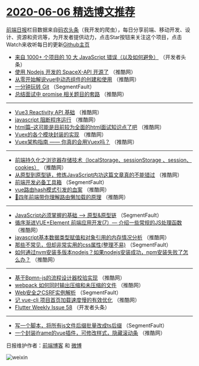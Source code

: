 # [2020-06-06 精选博文推荐](https://toutiao.qdkfweb.cn/date/2020/06/06)

[前端日报](https://qdkfweb.cn/c/news)栏目数据来自[码农头条](https://toutiao.qdkfweb.cn/)（我开发的爬虫），每日分享前端、移动开发、设计、资源和资讯等，为开发者提供动力，点击Star按钮来关注这个项目，点击Watch来收听每日的更新[Github主页](https://github.com/kujian/frontendDaily)
* [来自 1000+ 个项目的 10 大 JavaScript 错误（以及如何避免）](https://toutiao.qdkfweb.cn/143123.html) （开发者头条）
* [使用 Nodejs 开发的 SpaceX-API 开源了](https://toutiao.qdkfweb.cn/143138.html) （推酷网）
* [从零开始解说vue中动态组件的创建和使用](https://toutiao.qdkfweb.cn/143130.html) （推酷网）
* [一分钟玩转 Git](https://toutiao.qdkfweb.cn/143120.html) （SegmentFault）
* [总结面试中 promise 相关题目的套路](https://toutiao.qdkfweb.cn/143134.html) （推酷网）

***
* [Vue3 Reactivity API 基础](https://toutiao.qdkfweb.cn/143124.html) （推酷网）
* [javascript 阻断程序运行](https://toutiao.qdkfweb.cn/143135.html) （推酷网）
* [html篇&#8211;这可能是目前较为全面的html面试知识点了吧](https://toutiao.qdkfweb.cn/143125.html) （推酷网）
* [Vuex的各个模块封装的实现](https://toutiao.qdkfweb.cn/143136.html) （推酷网）
* [Vuex架构指南 —— 你真的会用Vuex吗？](https://toutiao.qdkfweb.cn/143126.html) （推酷网）

***
* [前端持久化之浏览器存储技术（localStorage、sessionStorage 、session、cookies）](https://toutiao.qdkfweb.cn/143137.html) （推酷网）
* [从原型到原型链，修炼JavaScript内功这篇文章真的不能错过](https://toutiao.qdkfweb.cn/143127.html) （推酷网）
* [前端开发必备工具箱](https://toutiao.qdkfweb.cn/143117.html) （SegmentFault）
* [vue路由hash模式引发的血案](https://toutiao.qdkfweb.cn/143128.html) （推酷网）
* [🚩四年前端带你理解路由懒加载的原理](https://toutiao.qdkfweb.cn/143139.html) （推酷网）

***
* [JavaScript必须掌握的基础 &#8212;&gt; 原型&amp;原型链](https://toutiao.qdkfweb.cn/143118.html) （SegmentFault）
* [循序渐进VUE+Element 前端应用开发(7）&#8212; 介绍一些常规的JS处理函数](https://toutiao.qdkfweb.cn/143129.html) （推酷网）
* [javascript基本数据类型赋值和对象引用的内存情况分析](https://toutiao.qdkfweb.cn/143140.html) （推酷网）
* [那些不常见，但却非常实用的css属性(整理不易)](https://toutiao.qdkfweb.cn/143119.html) （SegmentFault）
* [如何通过nvm安装多版本nodejs？如果nodejs安装成功，npm安装失败了怎么办？](https://toutiao.qdkfweb.cn/143141.html) （推酷网）

***
* [基于Bpmn-js的流程设计器校验实现](https://toutiao.qdkfweb.cn/143131.html) （推酷网）
* [webpack 如何同时输出压缩和未压缩的文件](https://toutiao.qdkfweb.cn/143142.html) （推酷网）
* [Web安全之CSRF实例解析](https://toutiao.qdkfweb.cn/143121.html) （SegmentFault）
* [记 vue-cli 项目首页加载速度慢的有效优化](https://toutiao.qdkfweb.cn/143132.html) （推酷网）
* [Flutter Weekly Issue 58](https://toutiao.qdkfweb.cn/143162.html) （开发者头条）

***
* [写一个脚本，将所有js文件后缀批量改成ts后缀](https://toutiao.qdkfweb.cn/143122.html) （SegmentFault）
* [一个封装iframe的vue插件，可修改样式，隐藏滚动条](https://toutiao.qdkfweb.cn/143133.html) （推酷网）

日报维护作者：[前端博客](https://qdkfweb.cn/) 和 [微博](https://qdkfweb.cn/go/weibo)

![weixin](https://user-images.githubusercontent.com/3055447/38468989-651132ac-3b80-11e8-8e6b-15122322a9d7.png)